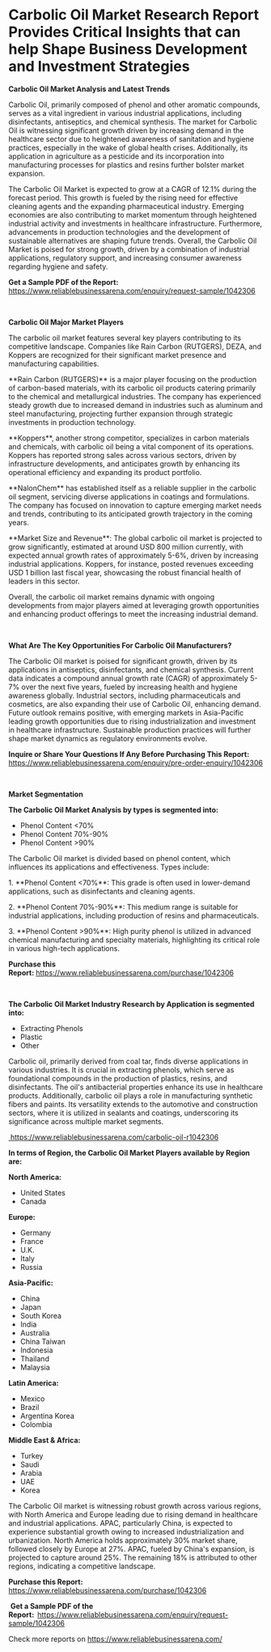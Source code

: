 <p><h1>Carbolic Oil Market Research Report Provides Critical Insights that can help Shape Business Development and Investment Strategies</h1></p><p><strong>Carbolic Oil Market Analysis and Latest Trends</strong></p>
<p><p>Carbolic Oil, primarily composed of phenol and other aromatic compounds, serves as a vital ingredient in various industrial applications, including disinfectants, antiseptics, and chemical synthesis. The market for Carbolic Oil is witnessing significant growth driven by increasing demand in the healthcare sector due to heightened awareness of sanitation and hygiene practices, especially in the wake of global health crises. Additionally, its application in agriculture as a pesticide and its incorporation into manufacturing processes for plastics and resins further bolster market expansion.</p><p>The Carbolic Oil Market is expected to grow at a CAGR of 12.1% during the forecast period. This growth is fueled by the rising need for effective cleaning agents and the expanding pharmaceutical industry. Emerging economies are also contributing to market momentum through heightened industrial activity and investments in healthcare infrastructure. Furthermore, advancements in production technologies and the development of sustainable alternatives are shaping future trends. Overall, the Carbolic Oil Market is poised for strong growth, driven by a combination of industrial applications, regulatory support, and increasing consumer awareness regarding hygiene and safety.</p></p>
<p><strong>Get a Sample PDF of the Report:&nbsp;</strong> <a href="https://www.reliablebusinessarena.com/enquiry/request-sample/1042306?utm_campaign=3015&utm_medium=2&utm_source=Github&utm_content=ia&utm_term=02042025&utm_id=carbolic-oil">https://www.reliablebusinessarena.com/enquiry/request-sample/1042306</a></p>
<p>&nbsp;</p>
<p><strong>Carbolic Oil Major Market Players</strong></p>
<p><p>The carbolic oil market features several key players contributing to its competitive landscape. Companies like Rain Carbon (RUTGERS), DEZA, and Koppers are recognized for their significant market presence and manufacturing capabilities. </p><p>**Rain Carbon (RUTGERS)** is a major player focusing on the production of carbon-based materials, with its carbolic oil products catering primarily to the chemical and metallurgical industries. The company has experienced steady growth due to increased demand in industries such as aluminum and steel manufacturing, projecting further expansion through strategic investments in production technology.</p><p>**Koppers**, another strong competitor, specializes in carbon materials and chemicals, with carbolic oil being a vital component of its operations. Koppers has reported strong sales across various sectors, driven by infrastructure developments, and anticipates growth by enhancing its operational efficiency and expanding its product portfolio.</p><p>**NalonChem** has established itself as a reliable supplier in the carbolic oil segment, servicing diverse applications in coatings and formulations. The company has focused on innovation to capture emerging market needs and trends, contributing to its anticipated growth trajectory in the coming years.</p><p>**Market Size and Revenue**: The global carbolic oil market is projected to grow significantly, estimated at around USD 800 million currently, with expected annual growth rates of approximately 5-6%, driven by increasing industrial applications. Koppers, for instance, posted revenues exceeding USD 1 billion last fiscal year, showcasing the robust financial health of leaders in this sector.</p><p>Overall, the carbolic oil market remains dynamic with ongoing developments from major players aimed at leveraging growth opportunities and enhancing product offerings to meet the increasing industrial demand.</p></p>
<p>&nbsp;</p>
<p><strong>What Are The Key Opportunities For Carbolic Oil Manufacturers?</strong></p>
<p><p>The Carbolic Oil market is poised for significant growth, driven by its applications in antiseptics, disinfectants, and chemical synthesis. Current data indicates a compound annual growth rate (CAGR) of approximately 5-7% over the next five years, fueled by increasing health and hygiene awareness globally. Industrial sectors, including pharmaceuticals and cosmetics, are also expanding their use of Carbolic Oil, enhancing demand. Future outlook remains positive, with emerging markets in Asia-Pacific leading growth opportunities due to rising industrialization and investment in healthcare infrastructure. Sustainable production practices will further shape market dynamics as regulatory environments evolve.</p></p>
<p><strong>Inquire or Share Your Questions If Any Before Purchasing This Report:</strong> <a href="https://www.reliablebusinessarena.com/enquiry/pre-order-enquiry/1042306?utm_campaign=3015&utm_medium=2&utm_source=Github&utm_content=ia&utm_term=02042025&utm_id=carbolic-oil">https://www.reliablebusinessarena.com/enquiry/pre-order-enquiry/1042306</a></p>
<p>&nbsp;</p>
<p><strong>Market Segmentation</strong></p>
<p><strong>The Carbolic Oil Market Analysis by types is segmented into:</strong></p>
<p><ul><li>Phenol Content <70%</li><li>Phenol Content 70%-90%</li><li>Phenol Content >90%</li></ul></p>
<p><p>The Carbolic Oil market is divided based on phenol content, which influences its applications and effectiveness. Types include: </p><p>1. **Phenol Content <70%**: This grade is often used in lower-demand applications, such as disinfectants and cleaning agents. </p><p>2. **Phenol Content 70%-90%**: This medium range is suitable for industrial applications, including production of resins and pharmaceuticals. </p><p>3. **Phenol Content >90%**: High purity phenol is utilized in advanced chemical manufacturing and specialty materials, highlighting its critical role in various high-tech applications.</p></p>
<p><strong>Purchase this Report:&nbsp;</strong><a href="https://www.reliablebusinessarena.com/purchase/1042306?utm_campaign=3015&utm_medium=2&utm_source=Github&utm_content=ia&utm_term=02042025&utm_id=carbolic-oil">https://www.reliablebusinessarena.com/purchase/1042306</a></p>
<p>&nbsp;</p>
<p><strong>The Carbolic Oil Market Industry Research by Application is segmented into:</strong></p>
<p><ul><li>Extracting Phenols</li><li>Plastic</li><li>Other</li></ul></p>
<p><p>Carbolic oil, primarily derived from coal tar, finds diverse applications in various industries. It is crucial in extracting phenols, which serve as foundational compounds in the production of plastics, resins, and disinfectants. The oil's antibacterial properties enhance its use in healthcare products. Additionally, carbolic oil plays a role in manufacturing synthetic fibers and paints. Its versatility extends to the automotive and construction sectors, where it is utilized in sealants and coatings, underscoring its significance across multiple market segments.</p></p>
<p><a href="https://www.reliablebusinessarena.com/carbolic-oil-r1042306?utm_campaign=3015&utm_medium=2&utm_source=Github&utm_content=ia&utm_term=02042025&utm_id=carbolic-oil">&nbsp;https://www.reliablebusinessarena.com/carbolic-oil-r1042306</a></p>
<p><strong>In terms of Region, the Carbolic Oil Market Players available by Region are:</strong></p>
<p>
    <p> <strong> North America: </strong>
        <ul>
            <li>United States</li>
            <li>Canada</li>
        </ul>
        </p> 
    <p> <strong> Europe: </strong>
        <ul>
            <li>Germany</li>
            <li>France</li>
            <li>U.K.</li>
            <li>Italy</li>
            <li>Russia</li>
        </ul>
        </p> 
    <p> <strong> Asia-Pacific: </strong>
        <ul>
            <li>China</li>
            <li>Japan</li>
            <li>South Korea</li>
            <li>India</li>
            <li>Australia</li>
            <li>China Taiwan</li>
            <li>Indonesia</li>
            <li>Thailand</li>
            <li>Malaysia</li>
        </ul>
        </p> 
    <p> <strong> Latin America: </strong>
        <ul>
            <li>Mexico</li>
            <li>Brazil</li>
            <li>Argentina Korea</li>
            <li>Colombia</li>
        </ul>
        </p> 
    <p> <strong> Middle East & Africa: </strong>
        <ul>
            <li>Turkey</li>
            <li>Saudi</li>
            <li>Arabia</li>
            <li>UAE</li>
            <li>Korea</li>
        </ul>
    </p>
    </p>
<p><p>The Carbolic Oil market is witnessing robust growth across various regions, with North America and Europe leading due to rising demand in healthcare and industrial applications. APAC, particularly China, is expected to experience substantial growth owing to increased industrialization and urbanization. North America holds approximately 30% market share, followed closely by Europe at 27%. APAC, fueled by China's expansion, is projected to capture around 25%. The remaining 18% is attributed to other regions, indicating a competitive landscape.</p></p>
<p><strong>Purchase this Report: </strong><a href="https://www.reliablebusinessarena.com/purchase/1042306?utm_campaign=3015&utm_medium=2&utm_source=Github&utm_content=ia&utm_term=02042025&utm_id=carbolic-oil">https://www.reliablebusinessarena.com/purchase/1042306</a></p>
<p>&nbsp;<strong>Get a Sample PDF of the Report:&nbsp;&nbsp;</strong><a href="https://www.reliablebusinessarena.com/enquiry/request-sample/1042306?utm_campaign=3015&utm_medium=2&utm_source=Github&utm_content=ia&utm_term=02042025&utm_id=carbolic-oil">https://www.reliablebusinessarena.com/enquiry/request-sample/1042306</a></p>
<p><strong></strong></p>
<p>Check more reports on <a href="https://www.reliablebusinessarena.com/?utm_campaign=3015&utm_medium=2&utm_source=Github&utm_content=ia&utm_term=02042025&utm_id=carbolic-oil">https://www.reliablebusinessarena.com/</a></p>